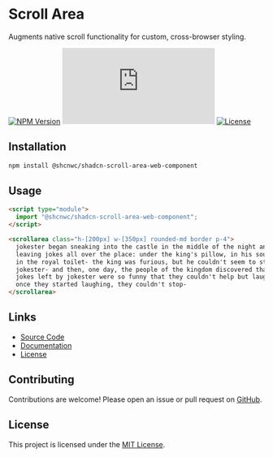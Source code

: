 # Scroll Area

Augments native scroll functionality for custom, cross-browser styling.

[![NPM Version](https://img.shields.io/npm/v/@shcnwc/shadcn-scroll-area-web-component.svg)](https://www.npmjs.com/package/@shcnwc/shadcn-scroll-area-web-component)
[![Package Size](https://img.badgesize.io/https://unpkg.com/@shcnwc/shadcn-scroll-area-web-component/index.js?compression=gzip)](https://www.npmjs.com/package/@shcnwc/shadcn-scroll-area-web-component)
[![License](https://img.shields.io/npm/l/@shcnwc/shadcn-scroll-area-web-component.svg)](https://github.com/shcnwc/shadcn-web-components/blob/main/LICENSE)


## Installation

```bash
npm install @shcnwc/shadcn-scroll-area-web-component
```

## Usage

```html
<script type="module">
  import "@shcnwc/shadcn-scroll-area-web-component";
</script>

<scrollarea class="h-[200px] w-[350px] rounded-md border p-4">
  jokester began sneaking into the castle in the middle of the night and
  leaving jokes all over the place: under the king's pillow, in his soup, even
  in the royal toilet- the king was furious, but he couldn't seem to stop
  jokester- and then, one day, the people of the kingdom discovered that the
  jokes left by jokester were so funny that they couldn't help but laugh- and
  once they started laughing, they couldn't stop-
</scrollarea>
```

## Links

- [Source Code](https://github.com/shcnwc/shadcn-web-components/tree/main/dist/scroll-area)
- [Documentation](https://github.com/shcnwc/shadcn-web-components)
- [License](https://github.com/shcnwc/shadcn-web-components/blob/main/LICENSE)

## Contributing

Contributions are welcome! Please open an issue or pull request on [GitHub](https://github.com/shcnwc/shadcn-web-components).

## License

This project is licensed under the [MIT License](https://github.com/shcnwc/shadcn-web-components/blob/main/LICENSE).

